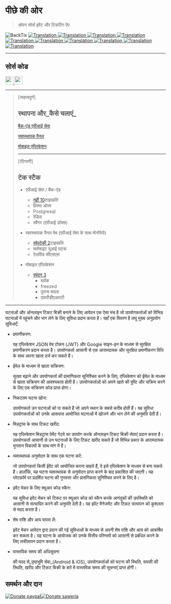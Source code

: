 # पीछे की ओर

> ओपन सोर्स इवेंट और टिकटिंग ऐप

<img src="assets/social_preview.png" alt="BackTix">

<a href="./README.md">
  <img alt="Translation" src="https://img.shields.io/badge/Bahasa_Indonesia-blue?style=for-the-badge&logo=googletranslate&logoColor=blue&labelColor=white">
</a>
<a href="./README.en.md">
  <img alt="Translation" src="https://img.shields.io/badge/English-blue?style=for-the-badge&logo=googletranslate&logoColor=blue&labelColor=white">
</a>
<a href="./README.zh-CN.md">
  <img alt="Translation" src="https://img.shields.io/badge/简体中文-blue?style=for-the-badge&logo=googletranslate&logoColor=blue&labelColor=white">
</a>
<a href="./README.ja.md">
  <img alt="Translation" src="https://img.shields.io/badge/日本語-blue?style=for-the-badge&logo=googletranslate&logoColor=blue&labelColor=white">
</a>
<a href="./README.ar.md">
  <img alt="Translation" src="https://img.shields.io/badge/Arabic_عربي-blue?style=for-the-badge&logo=googletranslate&logoColor=blue&labelColor=white">
</a>
<a href="./README.pt.md">
  <img alt="Translation" src="https://img.shields.io/badge/Português-blue?style=for-the-badge&logo=googletranslate&logoColor=blue&labelColor=white">
</a>
<a href="./README.es.md">
  <img alt="Translation" src="https://img.shields.io/badge/Español-blue?style=for-the-badge&logo=googletranslate&logoColor=blue&labelColor=white">
</a>
<a href="./README.fr.md">
  <img alt="Translation" src="https://img.shields.io/badge/Français-blue?style=for-the-badge&logo=googletranslate&logoColor=blue&labelColor=white">
</a>
<a href="./README.vi.md">
  <img alt="Translation" src="https://img.shields.io/badge/Tiếng_Việt-blue?style=for-the-badge&logo=googletranslate&logoColor=blue&labelColor=white">
</a>
<a href="./README.hi.md">
  <img alt="Translation" src="https://img.shields.io/badge/Hindi_हिंदी-blue?style=for-the-badge&logo=googletranslate&logoColor=blue&labelColor=white">
</a>

* * *

## सोर्स कोड

<a href="https://github.com/ikhsan3adi/backtix-app">
  <img height='25em' src="https://img.shields.io/badge/BackTix_App-027DFD?style=for-the-badge&logo=github&logoColor=white" title="ikhsan3adi" alt="source code" />
</a>

<a href="https://github.com/ikhsan3adi/backtix-service">
  <img height='25em' src="https://img.shields.io/badge/BackTix_Api_Service & Admin panel-ea2845?style=for-the-badge&logo=github&logoColor=white" title="ikhsan3adi" alt="source code" />
</a>

* * *

> [!महत्वपूर्ण]
>
> ## स्थापना और_कैसे चलाएं_
>
> [बैक-एंड एपीआई सेवा](docs/api-service.md)
>
> [व्यवस्थापक पैनल](docs/admin-panel.md)
>
> [मोबाइल एप्लिकेशन](docs/mobile-app.md)
>
> * * *
>
> [!टिप्पणी]
>
> ## टेक स्टैक
>
> -   एपीआई सेवा / बैक-एंड
>
>     -   [नहीं 10](https://nestjs.com/)टाइपप्रति
>     -   प्रिस्मा ओरम
>     -   Postgresql
>     -   रेडिस
>     -   स्वैगर (एपीआई डॉक्स)
>
> -   व्यवस्थापक पैनल वेब (एपीआई सेवा के साथ मोनोरेपो)
>
>     -   [स्वेल्टेकी 2](https://kit.svelte.dev/)टाइपप्रति
>     -   फ्लोबाइट यूआई घटक
>     -   टेलविंड सीएसएस
>
> -   मोबाइल एप्लिकेशन
>
>     -   [स्पंदन 3](https://flutter.dev/)
>         -   ब्लॉक
>         -   freezed
>         -   पुराना वापस
>         -   एफपीडीएआरटी

* * *

घटनाओं और ऑनलाइन टिकट बिक्री बनाने के लिए आवेदन एक ऐसा मंच है जो उपयोगकर्ताओं को विभिन्न घटनाओं में पहुंचने और भाग लेने के लिए सुविधा प्रदान करता है। यहाँ एक विवरण है
लघु मुख्य अनुप्रयोग सुविधाएँ:

-   प्रमाणीकरण:

    यह एप्लिकेशन JSON वेब टोकन (JWT) और Google साइन-इन के माध्यम से सुरक्षित प्रमाणीकरण प्रदान करता है। उपयोगकर्ता आसानी से एक आरामदायक और सुरक्षित प्रमाणीकरण विधि के साथ अपना खाता दर्ज कर सकते हैं।

-   ईमेल के माध्यम से खाता सक्रियण:

    सुरक्षा बढ़ाने और उपयोगकर्ता की प्रामाणिकता सुनिश्चित करने के लिए, एप्लिकेशन को ईमेल के माध्यम से खाता सक्रियण की आवश्यकता होती है। उपयोगकर्ताओं को अपने खाते की पुष्टि और सक्रिय करने के लिए एक सक्रियण कोड प्राप्त होगा।

-   निकटतम घटना खोज:

    उपयोगकर्ता उन घटनाओं को पा सकते हैं जो अपने स्थान के सबसे करीब होती हैं। यह सुविधा उपयोगकर्ताओं को उनके आसपास आयोजित घटनाओं में खोजने और भाग लेने की अनुमति देती है।

-   मिडट्रांस के साथ टिकट खरीद:

    यह एप्लिकेशन मिडट्रांस पेमेंट गेटवे का उपयोग करके ऑनलाइन टिकट बिक्री सेवाएं प्रदान करता है। उपयोगकर्ता आसानी से उन घटनाओं के लिए टिकट खरीद सकते हैं जो विभिन्न प्रकार के आरामदायक भुगतान विकल्पों के साथ मांग में हैं।

-   व्यवस्थापक अनुमोदन के साथ एक घटना करें:

    जो उपयोगकर्ता किसी ईवेंट को आयोजित करना चाहते हैं, वे इसे एप्लिकेशन के माध्यम से बना सकते हैं। हालाँकि, यह घटना व्यवस्थापक से अनुमोदन प्राप्त करने के बाद प्रकाशित की जाएगी। यह प्लेटफ़ॉर्म पर प्रदर्शित घटना की गुणवत्ता और प्रासंगिकता सुनिश्चित करने के लिए है।

-   इवेंट मेकर के लिए क्यूआर कोड स्कैन:

    यह सुविधा इवेंट मेकर को टिकट पर क्यूआर कोड को स्कैन करके आगंतुकों की उपस्थिति को आसानी से सत्यापित करने की अनुमति देती है। यह इवेंट मैनेजमेंट और टिकट सत्यापन को कुशलता से मदद करता है।

-   शेष राशि और आय वापस लें:

    इवेंट मेकर आवेदन द्वारा प्रदान की गई सुविधाओं के माध्यम से अपनी शेष राशि और आय को आकर्षित कर सकता है। यह घटना के आयोजक को उनके वित्तीय परिणामों को आसानी से प्रबंधित करने के लिए लचीलापन प्रदान करता है।

-   वास्तविक समय की अधिसूचना

    की मदद से_पृष्ठभूमि सेवा_(Android & iOS), उपयोगकर्ताओं को घटना की स्थिति, वापसी की स्थिति, खरीद और टिकट बिक्री के बारे में वास्तविक समय की सूचनाएं प्राप्त होगी।

## समर्थन और दान

[![Donate paypal](https://img.shields.io/badge/Donate-PayPal-green.svg?style=for-the-badge)](https://paypal.me/ikhsan3adi?country.x=ID&locale.x=en_US)[![Donate saweria](https://img.shields.io/badge/Donate-Saweria-red?style=for-the-badge&link=https%3A%2F%2Fsaweria.co%2Fxiboxann)](https://saweria.co/xiboxann)
